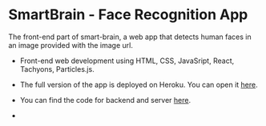 # SmartBrain - Face Recognition App
The front-end part of smart-brain, a web app that detects human faces in an image provided with the image url.

- Front-end web development using HTML, CSS, JavaSript, React, Tachyons, Particles.js.

<!-- 1. Clone this repo
2. Run `npm install`
3. Run `npm start`
4. You must add your own API key in the `src/App.js` file to connect to Clarifai.

You can grab Clarifai API key [here](https://www.clarifai.com/) -->

- The full version of the app is deployed on Heroku. You can open it [here](https://facerecognition-smartbrain.netlify.app/).

- You can find the code for backend and server [here](https://github.com/rusuraluca/smart-brain-api).

-
